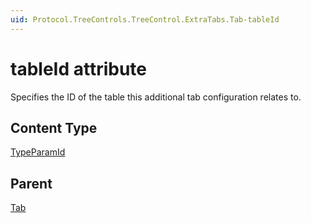 ```yaml
---
uid: Protocol.TreeControls.TreeControl.ExtraTabs.Tab-tableId
---
```


# tableId attribute

Specifies the ID of the table this additional tab configuration relates to.

## Content Type

[TypeParamId](xref:Protocol-TypeParamId)

## Parent

[Tab](xref:Protocol.TreeControls.TreeControl.ExtraTabs.Tab)
